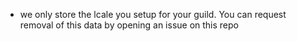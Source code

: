 - we only store the lcale you setup for your guild. You can request removal of this data by opening an issue on this repo
